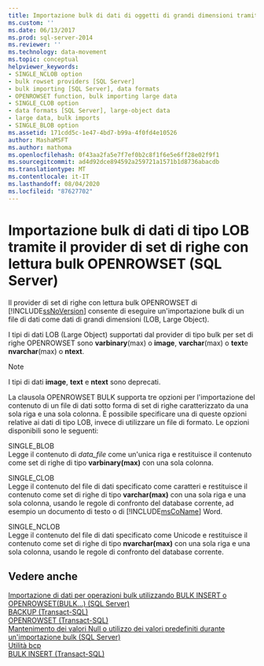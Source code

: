 ```yaml
---
title: Importazione bulk di dati di oggetti di grandi dimensioni tramite il provider di set di righe con utilizzo bulk OPENROWSET (SQL Server) | Microsoft Docs
ms.custom: ''
ms.date: 06/13/2017
ms.prod: sql-server-2014
ms.reviewer: ''
ms.technology: data-movement
ms.topic: conceptual
helpviewer_keywords:
- SINGLE_NCLOB option
- bulk rowset providers [SQL Server]
- bulk importing [SQL Server], data formats
- OPENROWSET function, bulk importing large data
- SINGLE_CLOB option
- data formats [SQL Server], large-object data
- large data, bulk imports
- SINGLE_BLOB option
ms.assetid: 171cdd5c-1e47-4bd7-b99a-4f0fd4e10526
author: MashaMSFT
ms.author: mathoma
ms.openlocfilehash: 0f43aa2fa5e7f7ef0b2c8f1f6e5e6ff28e02f9f1
ms.sourcegitcommit: ad4d92dce894592a259721a1571b1d8736abacdb
ms.translationtype: MT
ms.contentlocale: it-IT
ms.lasthandoff: 08/04/2020
ms.locfileid: "87627702"
---
```

# <a name="bulk-import-large-object-data-by-using-the-openrowset-bulk-rowset-provider-sql-server"></a>Importazione bulk di dati di tipo LOB tramite il provider di set di righe con lettura bulk OPENROWSET (SQL Server)
  Il provider di set di righe con lettura bulk OPENROWSET di [!INCLUDE[ssNoVersion](../../includes/ssnoversion-md.md)] consente di eseguire un'importazione bulk di un file di dati come dati di grandi dimensioni (LOB, Large Object).  
  
 I tipi di dati LOB (Large Object) supportati dal provider di tipo bulk per set di righe OPENROWSET sono **varbinary**(max) o **image**, **varchar**(max) o **text**e **nvarchar**(max) o **ntext**.  
  
> [!NOTE]  
>  I tipi di dati **image**, **text** e **ntext** sono deprecati.  
  
 La clausola OPENROWSET BULK supporta tre opzioni per l'importazione del contenuto di un file di dati sotto forma di set di righe caratterizzato da una sola riga e una sola colonna. È possibile specificare una di queste opzioni relative ai dati di tipo LOB, invece di utilizzare un file di formato. Le opzioni disponibili sono le seguenti:  
  
 SINGLE_BLOB  
 Legge il contenuto di *data_file* come un'unica riga e restituisce il contenuto come set di righe di tipo **varbinary(max)** con una sola colonna.  
  
 SINGLE_CLOB  
 Legge il contenuto del file di dati specificato come caratteri e restituisce il contenuto come set di righe di tipo **varchar(max)** con una sola riga e una sola colonna, usando le regole di confronto del database corrente, ad esempio un documento di testo o di [!INCLUDE[msCoName](../../includes/msconame-md.md)] Word.  
  
 SINGLE_NCLOB  
 Legge il contenuto del file di dati specificato come Unicode e restituisce il contenuto come set di righe di tipo **nvarchar(max)** con una sola riga e una sola colonna, usando le regole di confronto del database corrente.  
  
## <a name="see-also"></a>Vedere anche  
 [Importazione di dati per operazioni bulk utilizzando BULK INSERT o OPENROWSET&#40;BULK...&#41; &#40;SQL Server&#41;](import-bulk-data-by-using-bulk-insert-or-openrowset-bulk-sql-server.md)   
 [BACKUP &#40;Transact-SQL&#41;](/sql/t-sql/statements/backup-transact-sql)   
 [OPENROWSET &#40;Transact-SQL&#41;](/sql/t-sql/functions/openrowset-transact-sql)   
 [Mantenimento dei valori Null o utilizzo dei valori predefiniti durante un'importazione bulk &#40;SQL Server&#41;](keep-nulls-or-use-default-values-during-bulk-import-sql-server.md)   
 [Utilità bcp](../../tools/bcp-utility.md)   
 [BULK INSERT &#40;Transact-SQL&#41;](/sql/t-sql/statements/bulk-insert-transact-sql)  
  
  

